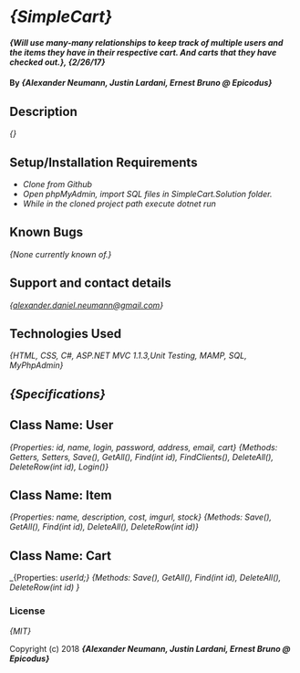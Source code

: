 # _{SimpleCart}_

#### _{Will use many-many relationships to keep track of multiple users and the items they have in their respective cart. And carts that they have checked out.}, {2/26/17}_

#### By _**{Alexander Neumann, Justin Lardani, Ernest Bruno @ Epicodus}**_

## Description

_{}_

## Setup/Installation Requirements

* _Clone from Github_
* _Open phpMyAdmin, import SQL files in SimpleCart.Solution folder._
* _While in the cloned project path execute dotnet run_


## Known Bugs

_{None currently known of.}_

## Support and contact details

_{alexander.daniel.neumann@gmail.com}_

## Technologies Used

_{HTML, CSS, C#, ASP.NET MVC 1.1.3,Unit Testing, MAMP, SQL, MyPhpAdmin}_

## _{Specifications}_
## Class Name: User
_{Properties: id, name, login, password, address, email, cart}_
_{Methods: Getters, Setters, Save(), GetAll(), Find(int id), FindClients(), DeleteAll(), DeleteRow(int id), Login()}_

## Class Name: Item
_{Properties: name, description, cost, imgurl, stock}_
_{Methods: Save(), GetAll(), Find(int id), DeleteAll(), DeleteRow(int id)}_

## Class Name: Cart
_{Properties: _userId;}_
_{Methods: Save(), GetAll(), Find(int id), DeleteAll(), DeleteRow(int id) }_


### License

*{MIT}*

Copyright (c) 2018 **_{Alexander Neumann, Justin Lardani, Ernest Bruno @ Epicodus}_**
